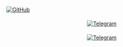 </p>
<!-- Telegram and GitHub Buttons with Custom ID -->
<div style="margin-top: 15px;">
  <a href="https://github.com/FLOKI000/FLOKI000" target="_blank">
    <img src="https://img.shields.io/badge/GitHub-FLOKI000-181717?style=for-the-badge&logo=github&logoColor=white" alt="GitHub" style="transition: transform 0.3s ease-in-out;" onmouseover="this.style.transform='scale(1.1)'" onmouseout="this.style.transform='scale(1)'">
  </a>
</div>
</div>
</div>

<footer style="margin-top: 20px; text-align: center; color: #7f8c8d;">
<!-- Telegram Button with Custom ID -->
<div style="margin-top: 15px;">
  <a href="https://t.me/FLOKI000" target="_blank">
    <img src="https://img.shields.io/badge/Telegram-FLOKI000-1A8FCA?style=for-the-badge&logo=telegram&logoColor=white" alt="Telegram" style="transition: transform 0.3s ease-in-out;" onmouseover="this.style.transform='scale(1.1)'" onmouseout="this.style.transform='scale(1)'">
  </a>
</div>
</div>
</div>

<footer style="margin-top: 20px; text-align: center; color: #7f8c8d;">
<footer style="margin-top: 20px; text-align: center; color: #7f8c8d;">    </p>
    <!-- Telegram Button with Custom ID -->
    <div style="margin-top: 15px;">
      <a href="https://t.me/FLOKI000" target="_blank">
        <img src="https://img.shields.io/badge/Telegram-FLOKI000-1A8FCA?style=for-the-badge&logo=telegram&logoColor=white" alt="Telegram" style="transition: transform 0.3s ease-in-out;" onmouseover="this.style.transform='scale(1.1)'" onmouseout="this.style.transform='scale(1)'">
      </a>
    </div>
  </div>
</div>

<footer style="margin-top: 20px; text-align: center; color: #7f8c8d;"
